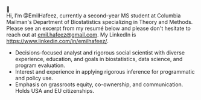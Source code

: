 👋  
Hi, I’m @EmilHafeez, currently a second-year MS student at Columbia Mailman's Department of Biostatistics specializing in Theory and Methods. Please see an excerpt from my resumé below and please don't hesitate to reach out at emil.hafeez@gmail.com. My LinkedIn is https://www.linkedin.com/in/emilhafeez/. 

- Decisions-focused analyst and rigorous social scientist with diverse experience, education, and goals in biostatistics, data science, and program evaluation. 
- Interest and experience in applying rigorous inference for programmatic and policy use. 
- Emphasis on grassroots equity, co-ownership, and communication. Holds USA and EU citizenships.


<!---
EmilHafeez/EmilHafeez is a ✨ special ✨ repository because its `README.md` (this file) appears on your GitHub profile.
You can click the Preview link to take a look at your changes.
--->
